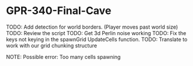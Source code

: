 # GPR-340-Final-Cave

TODO: Add detection for world borders. (Player moves past world size)
TODO: Review the script
TODO: Get 3d Perlin noise working
TODO: Fix the keys not keying in the spawnGrid UpdateCells function. 
TODO: Translate to work with our grid chunking structure

NOTE: Possible error: Too many cells spawning
